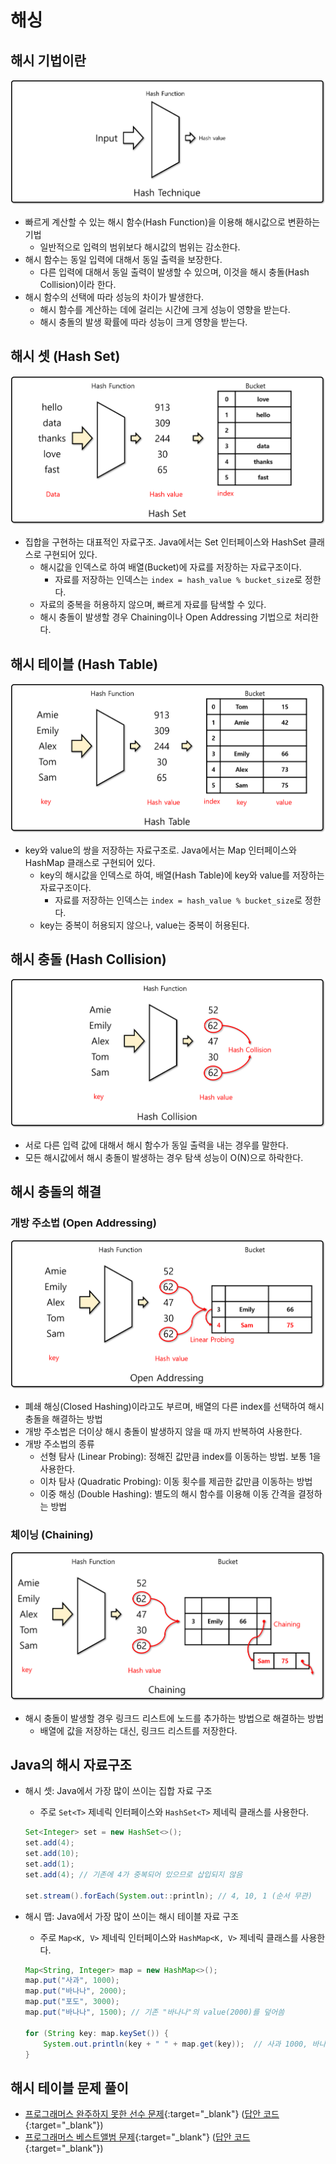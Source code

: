 # 해싱

## 해시 기법이란

![해시 기법](img/section6/1.png)

- 빠르게 계산할 수 있는 해시 함수(Hash Function)을 이용해 해시값으로 변환하는 기법
    - 일반적으로 입력의 범위보다 해시값의 범위는 감소한다.
- 해시 함수는 동일 입력에 대해서 동일 출력을 보장한다.
    - 다른 입력에 대해서 동일 출력이 발생할 수 있으며, 이것을 해시 충돌(Hash Collision)이라 한다.
- 해시 함수의 선택에 따라 성능의 차이가 발생한다.
    - 해시 함수를 계산하는 데에 걸리는 시간에 크게 성능이 영향을 받는다.
    - 해시 충돌의 발생 확률에 따라 성능이 크게 영향을 받는다.

## 해시 셋 (Hash Set)

![해시 셋](img/section6/2.png)

- 집합을 구현하는 대표적인 자료구조. Java에서는 Set 인터페이스와 HashSet 클래스로 구현되어 있다.
    - 해시값을 인덱스로 하여 배열(Bucket)에 자료를 저장하는 자료구조이다.
        - 자료를 저장하는 인덱스는 `index = hash_value % bucket_size`로 정한다.
    - 자료의 중복을 허용하지 않으며, 빠르게 자료를 탐색할 수 있다.
    - 해시 충돌이 발생할 경우 Chaining이나 Open Addressing 기법으로 처리한다.

## 해시 테이블 (Hash Table)

![해시 테이블](img/section6/3.png)

- key와 value의 쌍을 저장하는 자료구조로. Java에서는 Map 인터페이스와 HashMap 클래스로 구현되어 있다.
    - key의 해시값을 인덱스로 하여, 배열(Hash Table)에 key와 value를 저장하는 자료구조이다.
        - 자료를 저장하는 인덱스는 `index = hash_value % bucket_size`로 정한다.
    - key는 중복이 허용되지 않으나, value는 중복이 허용된다.

## 해시 충돌 (Hash Collision)

![해시 충돌](img/section6/4.png)

- 서로 다른 입력 값에 대해서 해시 함수가 동일 출력을 내는 경우를 말한다.
- 모든 해시값에서 해시 충돌이 발생하는 경우 탐색 성능이 O(N)으로 하락한다.

## 해시 충돌의 해결

### 개방 주소법 (Open Addressing)

![개방 주소법](img/section6/5.png)

- 폐쇄 해싱(Closed Hashing)이라고도 부르며, 배열의 다른 index를 선택하여 해시 충돌을 해결하는 방법
- 개방 주소법은 더이상 해시 충돌이 발생하지 않을 때 까지 반복하여 사용한다.
- 개방 주소법의 종류
    - 선형 탐사 (Linear Probing): 정해진 값만큼 index를 이동하는 방법. 보통 1을 사용한다.
    - 이차 탐사 (Quadratic Probing): 이동 횟수를 제곱한 값만큼 이동하는 방법
    - 이중 해싱 (Double Hashing): 별도의 해시 함수를 이용해 이동 간격을 결정하는 방법

### 체이닝 (Chaining)

![체이닝](img/section6/6.png)

- 해시 충돌이 발생할 경우 링크드 리스트에 노드를 추가하는 방법으로 해결하는 방법
    - 배열에 값을 저장하는 대신, 링크드 리스트를 저장한다.

## Java의 해시 자료구조

- 해시 셋: Java에서 가장 많이 쓰이는 집합 자료 구조
    - 주로 `Set<T>` 제네릭 인터페이스와 `HashSet<T>` 제네릭 클래스를 사용한다.

    ``` java
    Set<Integer> set = new HashSet<>();
    set.add(4);
    set.add(10);
    set.add(1);
    set.add(4); // 기존에 4가 중복되어 있으므로 삽입되지 않음

    set.stream().forEach(System.out::println); // 4, 10, 1 (순서 무관)
    ```


- 해시 맵: Java에서 가장 많이 쓰이는 해시 테이블 자료 구조
    - 주로 `Map<K, V>` 제네릭 인터페이스와 `HashMap<K, V>` 제네릭 클래스를 사용한다.

    ``` java
    Map<String, Integer> map = new HashMap<>();
    map.put("사과", 1000);
    map.put("바나나", 2000);
    map.put("포도", 3000);
    map.put("바나나", 1500); // 기존 "바나나"의 value(2000)를 덮어씀

    for (String key: map.keySet()) {
        System.out.println(key + " " + map.get(key));  // 사과 1000, 바나나 1500, 포도 3000 (순서 무관)
    }
    ```

## 해시 테이블 문제 풀이

- [프로그래머스 완주하지 못한 선수 문제](https://school.programmers.co.kr/learn/courses/30/lessons/42576){:target="_blank"} ([답안 코드](https://github.com/abel-shin/pccp-java/blob/main/src/day1/Solution3.java){:target="_blank"})
- [프로그래머스 베스트앨범 문제](https://programmers.co.kr/learn/courses/30/lessons/42579){:target="_blank"} ([답안 코드](https://github.com/abel-shin/pccp-java/blob/main/src/day1/Solution4.java){:target="_blank"})

